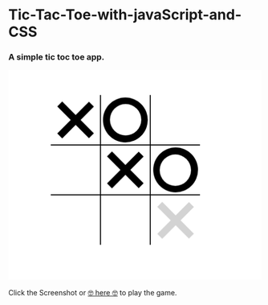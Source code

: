 # Tic-Tac-Toe-with-javaScript-and-CSS

### A simple tic toc toe app.



<a href="https://bevishal.github.io/Tic-Tac-Toe-with-javaScript-and-CSS/" target="popup" >![ScreenShot](https://raw.githubusercontent.com/bevishal/Tic-Tac-Toe-with-javaScript-and-CSS/main/TTT.png)</a>

Click the Screenshot or <a href="https://bevishal.github.io/Tic-Tac-Toe-with-javaScript-and-CSS/" target="_blank" target="_blank">🤓 here 🤓</a> to play the game.
